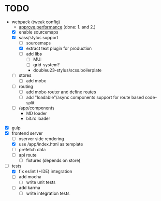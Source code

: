 # TODO

* webpack (tweak config)
    * [approve performance](https://www.codementor.io/drewpowers/high-performance-webpack-config-for-front-end-delivery-90sqic1qa#3-dynamic-imports-for-lazy-loaded-modules)
    (done: 1. and 2.)
    * [x] enable sourcemaps
    * [x] sass/stylus support
        * [ ] sourcemaps
        * [x] extract text plugin for production
        * [ ] add libs
            * [ ] MUI
            * [ ] grid-system?
            * doubleu23-stylus/scss.boilerplate
    * [ ] stores
        * [ ] add mobx
    * [ ] routing
        * [ ] add mobx-router and define routes
        * [ ] add "loadable"/async components support for route based code-split
    * [ ] /app/components
        - MD loader
        - bit.rc loader
* [x] gulp
* [x] frontend server
    * [ ] xserver side rendering
    * [x] use /app/index.html as template
    * [ ] prefetch data
    * [ ] api route
        * [ ] fixtures (depends on store)
* [ ] tests
    * [x] fix eslint (+IDE) integration
    * [ ] add mocha
        * [ ] write unit tests
    * [ ] add karma
        * [ ] write integration tests
